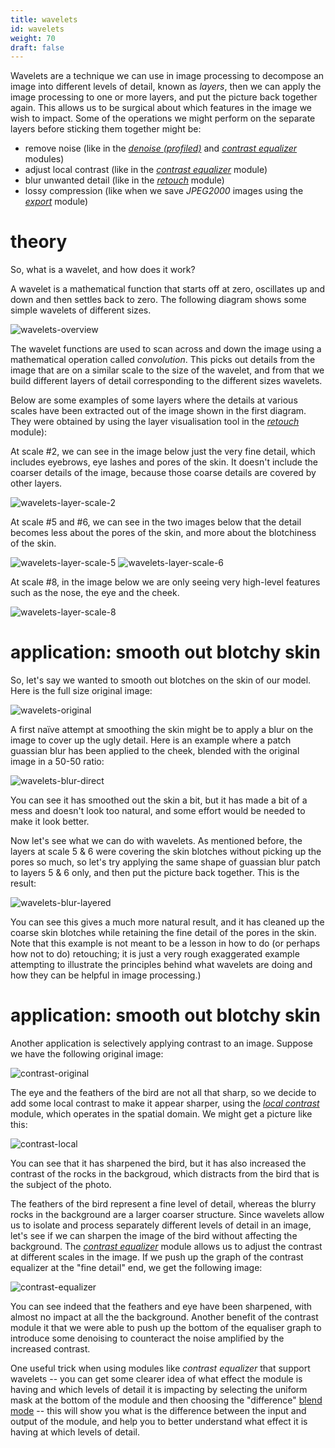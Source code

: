 ```yaml
---
title: wavelets
id: wavelets
weight: 70
draft: false
---
```


Wavelets are a technique we can use in image processing to decompose an image into different levels of detail, known as _layers_, then we can apply the image processing to one or more layers, and put the picture back together again. This allows us to be surgical about which features in the image we wish to impact. Some of the operations we might perform on the separate layers before sticking them together might be:

- remove noise (like in the [_denoise (profiled)_](../../module-reference/processing-modules/denoise-profiled.md) and [_contrast equalizer_](../../module-reference/processing-modules/contrast-equalizer.md) modules) 
- adjust local contrast (like in the [_contrast equalizer_](../../module-reference/processing-modules/contrast-equalizer.md) module)
- blur unwanted detail (like in the [_retouch_](../../module-reference/processing-modules/retouch.md) module)
- lossy compression (like when we save _JPEG2000_ images using the [_export_](../../module-reference/processing-modules/export-selected.md) module)

# theory

So, what is a wavelet, and how does it work?

A wavelet is a mathematical function that starts off at zero, oscillates up and down and then settles back to zero. The following diagram shows some simple wavelets of different sizes.

![wavelets-overview](wavelets-overview.png) 

The wavelet functions are used to scan across and down the image using a mathematical operation called _convolution_. This picks out details from the image that are on a similar scale to the size of the wavelet, and from that we build different layers of detail corresponding to the different sizes wavelets.

Below are some examples of some layers where the details at various scales have been extracted out of the image shown in the first diagram. They were obtained by using the layer visualisation tool in the [_retouch_](../../module-reference/processing-modules/retouch.md) module):

At scale #2, we can see in the image below just the very fine detail, which includes eyebrows, eye lashes and pores of the skin. It doesn't include the coarser details of the image, because those coarse details are covered by other layers.

![wavelets-layer-scale-2](wavelets-layer-scale-2.png)

At scale #5 and #6, we can see in the two images below that the detail becomes less about the pores of the skin, and more about the blotchiness of the skin. 

![wavelets-layer-scale-5](wavelets-layer-scale-5.png)
![wavelets-layer-scale-6](wavelets-layer-scale-6.png)

At scale #8, in the image below we are only seeing very high-level features such as the nose, the eye and the cheek.

![wavelets-layer-scale-8](wavelets-layer-scale-8.png)

# application: smooth out blotchy skin

So, let's say we wanted to smooth out blotches on the skin of our model. Here is the full size original image:

![wavelets-original](wavelets-original.png)

A first naïve attempt at smoothing the skin might be to apply a blur on the image to cover up the ugly detail. Here is an example where a patch guassian blur has been applied to the cheek, blended with the original image in a 50-50 ratio:

![wavelets-blur-direct](wavelets-blur-direct.png)

You can see it has smoothed out the skin a bit, but it has made a bit of a mess and doesn't look too natural, and some effort would be needed to make it look better.

Now let's see what we can do with wavelets. As mentioned before, the layers at scale 5 & 6 were covering the skin blotches without picking up the pores so much, so let's try applying the same shape of guassian blur patch to layers 5 & 6 only, and then put the picture back together. This is the result:


![wavelets-blur-layered](wavelets-blur-layered.png)

You can see this gives a much more natural result, and it has cleaned up the coarse skin blotches while retaining the fine detail of the pores in the skin. Note that this example is not meant to be a lesson in how to do (or perhaps how not to do) retouching; it is just a very rough exaggerated example attempting to illustrate the principles behind what wavelets are doing and how they can be helpful in image processing.)

# application: smooth out blotchy skin

Another application is selectively applying contrast to an image. Suppose we have the following original image:

![contrast-original](contrast-original.png)

The eye and the feathers of the bird are not all that sharp, so we decide to add some local contrast to make it appear sharper, using the [_local contrast_](../../module-reference/processing-modules/local-contrast.md) module, which operates in the spatial domain. We might get a picture like this:

![contrast-local](contrast-local.png)

You can see that it has sharpened the bird, but it has also increased the contrast of the rocks in the backgroud, which distracts from the bird that is the subject of the photo.

The feathers of the bird represent a fine level of detail, whereas the blurry rocks in the background are a larger coarser structure. Since wavelets allow us to isolate and process separately different levels of detail in an image, let's see if we can sharpen the image of the bird without affecting the background. The [_contrast equalizer_](../../module-reference/processing-modules/contrast-equalizer.md) module allows us to adjust the contrast at different scales in the image. If we push up the graph of the contrast equalizer at the "fine detail" end, we get the following image:

![contrast-equalizer](contrast-equalizer.png)

You can see indeed that the feathers and eye have been sharpened, with almost no impact at all the the background. Another benefit of the contrast module it that we were able to push up the bottom of the equaliser graph to introduce some denoising to counteract the noise amplified by the increased contrast.

One useful trick when using modules like _contrast equalizer_ that support wavelets -- you can get some clearer idea of what effect the module is having and which levels of detail it is impacting by selecting the uniform mask at the bottom of the module and then choosing the "difference" [blend mode](../masking-and-blending/blend-modes.md) -- this will show you what is the difference between the input and output of the module, and help you to better understand what effect it is having at which levels of detail.

